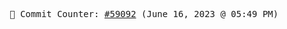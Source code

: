<p align="center">
    <samp>
        📮 Commit Counter: <a href="https://github.com/Javascript-void0/Javascript-void0/commits/main">#59092</a> (June 16, 2023 @ 05:49 PM)
    </samp>
</p>